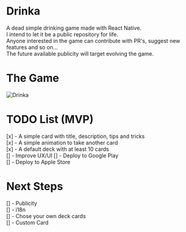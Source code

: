 # Drinka
A dead simple drinking game made with React Native.  
I intend to let it be a public repository for life.  
Anyone interested in the game can contribute with PR's, suggest new features and so on...  
The future available publicity will target evolving the game.

# The Game
![Drinka](https://user-images.githubusercontent.com/11022437/88465999-43733600-ce9e-11ea-908f-fa25b87348bf.gif)


# TODO List (MVP)
[x] - A simple card with title, description, tips and tricks  
[x] - A simple animation to take another card  
[x] - A default deck with at least 10 cards  
[] - Improve UX/UI 
[] - Deploy to Google Play  
[] - Deploy to Apple Store  


# Next Steps
[] - Publicity  
[] - i18n  
[] - Chose your own deck cards  
[] - Custom Card  

